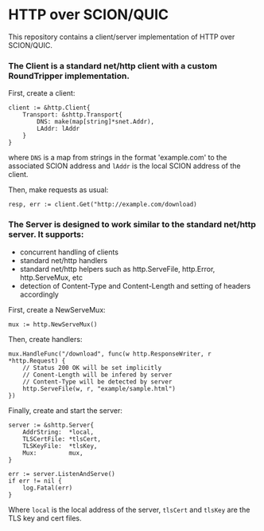 # HTTP over SCION/QUIC

This repository contains a client/server implementation of HTTP over SCION/QUIC.

### The Client is a standard net/http client with a custom RoundTripper implementation.

First, create a client:
```
client := &http.Client{
    Transport: &shttp.Transport{
        DNS: make(map[string]*snet.Addr),
        LAddr: lAddr
    }
}
```

where `DNS` is a map from strings in the format 'example.com' to the associated SCION address and `lAddr` is the local SCION address of the client.

Then, make requests as usual:
```
resp, err := client.Get("http://example.com/download)
```


### The Server is designed to work similar to the standard net/http server. It supports:

* concurrent handling of clients
* standard net/http handlers
* standard net/http helpers such as http.ServeFile, http.Error, http.ServeMux, etc
* detection of Content-Type and Content-Length and setting of headers accordingly

First, create a NewServeMux:
```
mux := http.NewServeMux()
```
Then, create handlers:
```
mux.HandleFunc("/download", func(w http.ResponseWriter, r *http.Request) {
	// Status 200 OK will be set implicitly
	// Conent-Length will be infered by server
	// Content-Type will be detected by server
	http.ServeFile(w, r, "example/sample.html")
})
```

Finally, create and start the server:
```
server := &shttp.Server{
	AddrString:  *local,
	TLSCertFile: *tlsCert,
	TLSKeyFile:  *tlsKey,
	Mux:         mux,
}

err := server.ListenAndServe()
if err != nil {
	log.Fatal(err)
}

```

Where `local` is the local address of the server, `tlsCert` and `tlsKey` are the TLS key and cert files.
